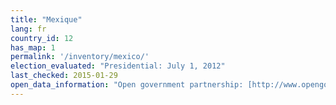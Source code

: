 ```yaml
---
title: "Mexique"
lang: fr
country_id: 12
has_map: 1
permalink: '/inventory/mexico/'
election_evaluated: "Presidential: July 1, 2012"
last_checked: 2015-01-29
open_data_information: "Open government partnership: [http://www.opengovpartnership.org/country/mexico](http://www.opengovpartnership.org/country/mexico)"
---
```


